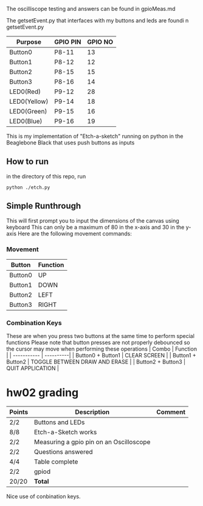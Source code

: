 The oscilliscope testing and answers can be found in gpioMeas.md

The getsetEvent.py that interfaces with my buttons and leds are foundi n getsetEvent.py

| Purpose      | GPIO PIN | GPIO NO|
| ----------- | ----------| --- |
| Button0     | P8-11     | 13 |
| Button1     | P8-12     | 12 |
| Button2     | P8-15     | 15 |
| Button3     | P8-16     | 14 |
| LED0(Red)   | P9-12     | 28 |
| LED0(Yellow)| P9-14     | 18 |
| LED0(Green) | P9-15     | 16 |
| LED0(Blue)  | P9-16     | 19 |

This is my implementation of "Etch-a-sketch" running on python in the Beaglebone Black that uses push buttons as inputs

## How to run
in the directory of this repo, run 
```
python ./etch.py
```
## Simple Runthrough
This will first prompt you to input the dimensions of the canvas using keyboard
This can only be a maximum of 80 in the x-axis and 30 in the y-axis
Here are the following movement commands:
### Movement
| Button      | Function | 
| ----------- | ----------| 
| Button0     | UP     |
| Button1     | DOWN     |
| Button2     | LEFT     |
| Button3     | RIGHT     |
### Combination Keys
These are when you press two buttons at the same time to perform special functions
Please note that button presses are not properly debounced so the cursor may move when performing these operations
| Combo      | Function | 
| ----------- | ----------| 
| Button0 + Button1    | CLEAR SCREEN     |
| Button1 + Button2    | TOGGLE BETWEEN DRAW AND ERASE     |
| Button2 + Button3    | QUIT APPLICATION    |


# hw02 grading

| Points      | Description | Comment
| ----------- | ----------- | -------
|  2/2 | Buttons and LEDs 
|  8/8 | Etch-a-Sketch works
|  2/2 | Measuring a gpio pin on an Oscilloscope 
|  2/2 | Questions answered
|  4/4 | Table complete 
|  2/2 | gpiod
| 20/20   | **Total**

Nice use of conbination keys.